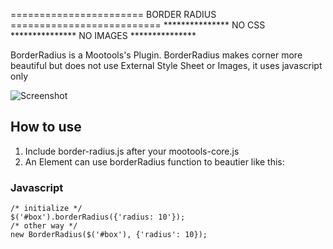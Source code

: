 
======================= BORDER RADIUS ==========================
*************** NO CSS *************** NO IMAGES ***************


BorderRadius is a Mootools's Plugin. BorderRadius makes corner more beautiful but does not use External Style Sheet or Images, it uses javascript only

![Screenshot](http://minhlong139.plus.vn/images/demo.png)

How to use
----------

1. Include border-radius.js after your mootools-core.js
2. An Element can use borderRadius function to beautier like this:

### Javascript
	/* initialize */
	$('#box').borderRadius({'radius: 10'});
	/* other way */
	new BorderRadius($('#box'), {'radius': 10});
